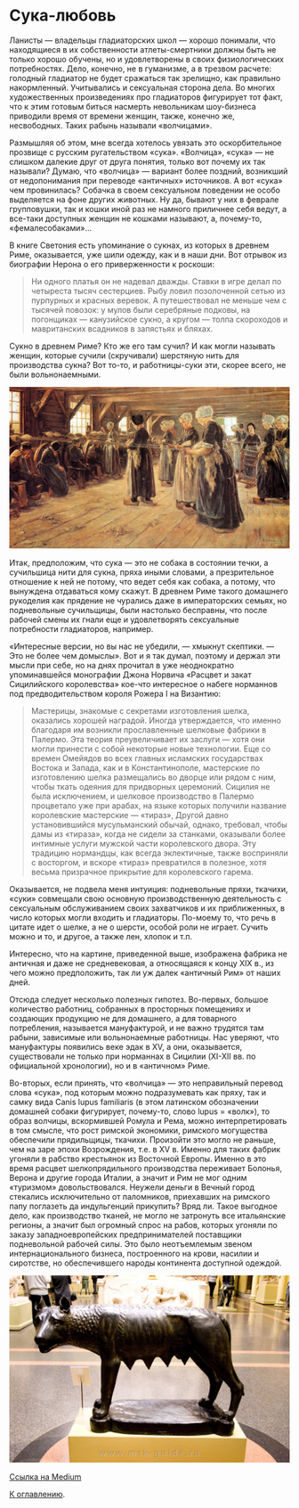 # Сука-любовь

Ланисты — владельцы гладиаторских школ — хорошо понимали, что находящиеся в их собственности атлеты-смертники должны быть не только хорошо обучены, но и удовлетворены в своих физиологических потребностях. Дело, конечно, не в гуманизме, а в трезвом расчете: голодный гладиатор не будет сражаться так зрелищно, как правильно накормленный. Учитывались и сексуальная сторона дела. Во многих художественных произведениях про гладиаторов фигурирует тот факт, что к этим готовым биться насмерть невольникам шоу-бизнеса приводили время от времени женщин, также, конечно же, несвободных. Таких рабынь называли «волчицами».

Размышляя об этом, мне всегда хотелось увязать это оскорбительное прозвище с русским ругательством «сука». «Волчица», «сука» — не слишком далекие друг от друга понятия, только вот почему их так называли? Думаю, что «волчица» — вариант более поздний, возникший от недопонимания при переводе «античных» источников. А вот «сука» чем провинилась? Собачка в своем сексуальном поведении не особо выделяется на фоне других животных. Ну да, бывают у них в феврале групповушки, так и кошки иной раз не намного приличнее себя ведут, а все-таки доступных женщин не кошками называют, а, почему-то, «фемалесобаками»…

В книге Светония есть упоминание о сукнах, из которых в древнем Риме, оказывается, уже шили одежду, как и в наши дни. Вот отрывок из биографии Нерона о его приверженности к роскоши:

> Ни одного платья он не надевал дважды. Ставки в игре делал по четыреста тысяч сестерциев. Рыбу ловил позолоченной сетью из пурпурных и красных веревок. А путешествовал не меньше чем с тысячей повозок: у мулов были серебряные подковы, на погонщиках — канузийское сукно, а кругом — толпа скороходов и мавританских всадников в запястьях и бляхах.

Сукно в древнем Риме? Кто же его там сучил? И как могли называть женщин, которые сучили (скручивали) шерстяную нить для производства сукна? Вот то-то, и работницы-суки эти, скорее всего, не были вольнонаемными.

![Макс Либерман. Льнопрядильня. 1887 г. Берлин, Национальная галлерея.](img/max-liberman.jpeg)

Итак, предположим, что сука — это не собака в состоянии течки, а сучильшица нити для сукна, пряха иными словами, а презрительное отношение к ней не потому, что ведет себя как собака, а потому, что вынуждена отдаваться кому скажут. В древнем Риме такого домашнего рукоделия как прядение не чурались даже в императорских семьях, но подневольные сучильщицы, были настолько бесправны, что после рабочей смены их гнали еще и удовлетворять сексуальные потребности гладиаторов, например.

«Интересные версии, но вы нас не убедили, — хмыкнут скептики. — Это не более чем домыслы». Вот и я так думал, поэтому и держал эти мысли при себе, но на днях прочитал в уже неоднократно упоминавшейся монографии Джона Норвича «Расцвет и закат Сицилийского королевства» кое-что интересное о набеге норманнов под предводительством короля Рожера I на Византию:

> Мастерицы, знакомые с секретами изготовления шелка, оказались хорошей наградой. Иногда утверждается, что именно благодаря им возникли прославленные шелковые фабрики в Палермо. Эта теория преувеличивает их заслуги — хотя они могли принести с собой некоторые новые технологии. Еще со времен Омейядов во всех главных исламских государствах Востока и Запада, как и в Константинополе, мастерские по изготовлению шелка размещались во дворце или рядом с ним, чтобы ткать одеяния для придворных церемоний. Сицилия не была исключением, и шелковое производство в Палермо процветало уже при арабах, на языке которых получили название королевские мастерские — «тираз», Другой давно установившийся мусульманский обычай, однако, требовал, чтобы дамы из «тираза», когда не сидели за станками, оказывали более интимные услуги мужской части королевского двора. Эту традицию нормандцы, как всегда эклектичные, также восприняли с восторгом, и вскоре «тираз» превратился в полезное, хотя весьма призрачное прикрытие для королевского гарема.

Оказывается, не подвела меня интуиция: подневольные пряхи, ткачихи, «суки» совмещали свою основную производственную деятельность с сексуальным обслуживанием своих захватчиков и их приближенных, в число которых могли входить и гладиаторы. По-моему то, что речь в цитате идет о шелке, а не о шерсти, особой роли не играет. Сучить можно и то, и другое, а также лен, хлопок и т.п.

Интересно, что на картине, приведенной выше, изображена фабрика не античная и даже не средневековая,
а относящаяся к концу XIX в., из чего можно предположить, так ли уж далек «античный Рим» от наших дней.

Отсюда следует несколько полезных гипотез. Во-первых, большое количество работниц, собранных в просторных помещениях и создающих продукцию не для домашнего, а для товарного потребления, называется мануфактурой, и не важно трудятся там рабыни, зависимые или вольнонаемные работницы. Нас уверяют, что мануфактуры появились веке эдак в XV, а они, оказывается, существовали не только при норманнах в Сицилии (XI-XII вв. по официальной хронологии), но и в «античном» Риме.

Во-вторых, если принять, что «волчица» — это неправильный перевод слова «сука», под которым можно подразумевать как пряху, так и самку вида Canis lupus familiaris (в этом латинском обозначении домашней собаки фигурирует, почему-то, слово lupus = «волк»), то образ волчицы, вскормившей Ромула и Рема, можно интерпретировать в том смысле, что рост римской экономики, римского могущества обеспечили прядильщицы, ткачихи. Произойти это могло не раньше, чем на заре эпохи Возрождения, т.е. в XV в. Именно для таких фабрик угоняли в рабство крестьянок из Восточной Европы. Именно в это время расцвет шелкопрядильного производства переживает Болонья, Верона и другие города Италии, а значит и Рим не мог одним «туризмом» довольствовался. Неужели деньги в Вечный город стекались исключительно от паломников, приехавших на римского папу поглазеть да индульгенций прикупить? Вряд ли. Такое выгодное дело, как производство тканей, не могло не затронуть все итальянские регионы, а значит был огромный спрос на рабов, которых угоняли по заказу западноевропейских предпринимателей поставщики подневольной рабочей силы. Это было неотъемлемым звеном интернационального бизнеса, построенного на крови, насилии и сиротстве, но обеспечившего народы континента доступной одеждой.

<img src="img/lupus.jpg" alt="Автор фото Дмитрий Казаков." />

[Ссылка на Medium](https://yababay.medium.com/%D1%81%D1%83%D0%BA%D0%B0-%D0%BB%D1%8E%D0%B1%D0%BE%D0%B2%D1%8C-e05c28ed9f5b)

[К оглавлению](/#toc).
